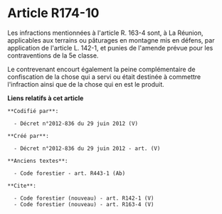 # Article R174-10

Les infractions mentionnées à l'article R. 163-4 sont, à La Réunion, applicables aux terrains ou pâturages en montagne mis en
défens, par application de l'article L. 142-1, et punies de l'amende prévue pour les contraventions de la 5e classe.

Le contrevenant encourt également la peine complémentaire de confiscation de la chose qui a servi ou était destinée à
commettre l'infraction ainsi que de la chose qui en est le produit.

**Liens relatifs à cet article**

	**Codifié par**:

	  - Décret n°2012-836 du 29 juin 2012 (V)

	**Créé par**:

	  - Décret n°2012-836 du 29 juin 2012 - art. (V)

	**Anciens textes**:

	  - Code forestier - art. R443-1 (Ab)

	**Cite**:

	  - Code forestier (nouveau) - art. R142-1 (V)
	  - Code forestier (nouveau) - art. R163-4 (V)
